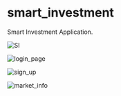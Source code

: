 # smart_investment

Smart Investment Application.


![SI](https://user-images.githubusercontent.com/55507463/100298564-7d665d00-2fa2-11eb-96cf-c60b071e9578.gif)


![login_page](https://user-images.githubusercontent.com/55507463/100298274-c10c9700-2fa1-11eb-99e2-3e8f3b42ad28.jpeg)

![sign_up](https://user-images.githubusercontent.com/55507463/100298276-c1a52d80-2fa1-11eb-9203-9f36719e545b.jpeg)

![market_info](https://user-images.githubusercontent.com/55507463/100298277-c23dc400-2fa1-11eb-84bb-512e0f9ba0fe.jpeg)


